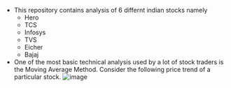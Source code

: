 - This repository contains analysis of 6 differnt indian stocks namely 
    - Hero
    - TCS
    - Infosys
    - TVS
    - Eicher
    - Bajaj
- One of the most basic technical analysis used by a lot of stock traders is the Moving Average Method. Consider the following price trend of a particular stock.
![image](https://user-images.githubusercontent.com/82328858/204139455-b31ac114-34e2-40be-9dd0-d29de680ff56.png)
